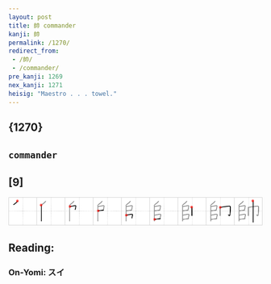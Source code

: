 ```yaml
---
layout: post
title: 帥 commander
kanji: 帥
permalink: /1270/
redirect_from:
 - /帥/
 - /commander/
pre_kanji: 1269
nex_kanji: 1271
heisig: "Maestro . . . towel."
---
```


## {1270}

## `commander`

## [9]

<div class="stroke"><img src="../images/E5B8A5.png" /></div>

## Reading:

### On-Yomi: スイ
